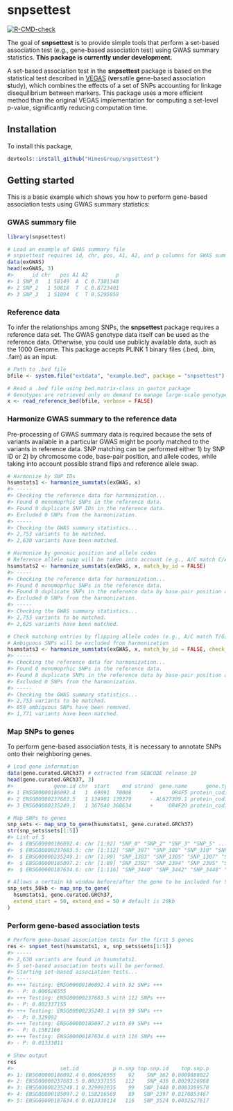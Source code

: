 
<!-- README.md is generated from README.Rmd. Please edit that file -->

# snpsettest

<!-- badges: start -->

[![R-CMD-check](https://github.com/HimesGroup/snpsettest/workflows/R-CMD-check/badge.svg)](https://github.com/HimesGroup/snpsettest/actions)
<!-- badges: end -->

The goal of **snpsettest** is to provide simple tools that perform a
set-based association test (e.g., gene-based association test) using
GWAS summary statistics. **This package is currently under
development.**

A set-based association test in the **snpsettest** package is based on
the statistical test described in
[VEGAS](https://www.ncbi.nlm.nih.gov/pmc/articles/PMC2896770/)
(**ve**rsatile **g**ene-based **a**ssociation **s**tudy), which combines
the effects of a set of SNPs accounting for linkage disequilibrium
between markers. This package uses a more efficient method than the
original VEGAS implementation for computing a set-level p-value,
significantly reducing computation time.

## Installation

To install this package,

``` r
devtools::install_github("HimesGroup/snpsettest")
```

## Getting started

This is a basic example which shows you how to perform gene-based
association tests using GWAS summary statistics:

### GWAS summary file

``` r
library(snpsettest)

# Load an example of GWAS summary file
# snpsettest requires id, chr, pos, A1, A2, and p columns for GWAS summary file
data(exGWAS)
head(exGWAS, 3)
#>      id chr   pos A1 A2         p
#> 1 SNP_0   1 50149  A  C 0.7301348
#> 2 SNP_2   1 50818  T  C 0.8723401
#> 3 SNP_3   1 51094  C  T 0.5295959
```

### Reference data

To infer the relationships among SNPs, the **snpsettest** package
requires a reference data set. The GWAS genotype data itself can be used
as the reference data. Otherwise, you could use publicly available data,
such as the 1000 Genome. This package accepts PLINK 1 binary files
(.bed, .bim, .fam) as an input.

``` r
# Path to .bed file
bfile <- system.file("extdata", "example.bed", package = "snpsettest")

# Read a .bed file using bed.matrix-class in gaston package
# Genotypes are retrieved only on demand to manage large-scale genotype data
x <- read_reference_bed(bfile, verbose = FALSE)
```

### Harmonize GWAS summary to the reference data

Pre-processing of GWAS summary data is required because the sets of
variants available in a particular GWAS might be poorly matched to the
variants in reference data. SNP matching can be performed either 1) by
SNP ID or 2) by chromosome code, base-pair position, and allele codes,
while taking into account possible strand flips and reference allele
swap.

``` r
# Harmonize by SNP IDs
hsumstats1 <- harmonize_sumstats(exGWAS, x)
#> -----
#> Checking the reference data for harmonization...
#> Found 0 monomoprhic SNPs in the reference data.
#> Found 0 duplicate SNP IDs in the reference data.
#> Excluded 0 SNPs from the harmonization.
#> -----
#> Checking the GWAS summary statistics...
#> 2,753 variants to be matched.
#> 2,630 variants have been matched.

# Harmonize by genomic position and allele codes
# Reference allele swap will be taken into account (e.g., A/C match C/A)
hsumstats2 <- harmonize_sumstats(exGWAS, x, match_by_id = FALSE)
#> -----
#> Checking the reference data for harmonization...
#> Found 0 monomoprhic SNPs in the reference data.
#> Found 0 duplicate SNPs in the reference data by base-pair position and alleles codes.
#> Excluded 0 SNPs from the harmonization.
#> -----
#> Checking the GWAS summary statistics...
#> 2,753 variants to be matched.
#> 2,625 variants have been matched.

# Check matching entries by flipping allele codes (e.g., A/C match T/G)
# Ambiguous SNPs will be excluded from harmonization
hsumstats3 <- harmonize_sumstats(exGWAS, x, match_by_id = FALSE, check_strand_flip = TRUE)
#> -----
#> Checking the reference data for harmonization...
#> Found 0 monomoprhic SNPs in the reference data.
#> Found 0 duplicate SNPs in the reference data by base-pair position and alleles codes.
#> Excluded 0 SNPs from the harmonization.
#> -----
#> Checking the GWAS summary statistics...
#> 2,753 variants to be matched.
#> 859 ambiguous SNPs have been removed.
#> 1,771 variants have been matched.
```

### Map SNPs to genes

To perform gene-based association tests, it is necessary to annotate
SNPs onto their neighboring genes.

``` r
# Load gene information
data(gene.curated.GRCh37) # extracted from GENCODE release 19
head(gene.curated.GRCh37, 3)
#>             gene.id chr  start    end strand  gene.name      gene.type
#> 1 ENSG00000186092.4   1  69091  70008      +      OR4F5 protein_coding
#> 2 ENSG00000237683.5   1 134901 139379      - AL627309.1 protein_coding
#> 3 ENSG00000235249.1   1 367640 368634      +     OR4F29 protein_coding

# Map SNPs to genes
snp_sets <- map_snp_to_gene(hsumstats1, gene.curated.GRCh37)
str(snp_sets$sets[1:5])
#> List of 5
#>  $ ENSG00000186092.4: chr [1:92] "SNP_0" "SNP_2" "SNP_3" "SNP_5" ...
#>  $ ENSG00000237683.5: chr [1:112] "SNP_307" "SNP_308" "SNP_310" "SNP_311" ...
#>  $ ENSG00000235249.1: chr [1:99] "SNP_1303" "SNP_1305" "SNP_1307" "SNP_1309" ...
#>  $ ENSG00000185097.2: chr [1:89] "SNP_2392" "SNP_2394" "SNP_2395" "SNP_2397" ...
#>  $ ENSG00000187634.6: chr [1:116] "SNP_3440" "SNP_3442" "SNP_3448" "SNP_3449" ...

# Allows a certain kb window before/after the gene to be included for SNP mapping
snp_sets_50kb <- map_snp_to_gene(
  hsumstats1, gene.curated.GRCh37, 
  extend_start = 50, extend_end = 50 # default is 20kb
)
```

### Perform gene-based association tests

``` r
# Perform gene-based association tests for the first 5 genes
res <- snpset_test(hsumstats1, x, snp_sets$sets[1:5])
#> -----
#> 2,630 variants are found in hsumstats1.
#> 5 set-based association tests will be performed.
#> Starting set-based association tests...
#> -----
#> +++ Testing: ENSG00000186092.4 with 92 SNPs +++
#> - P: 0.006626555
#> +++ Testing: ENSG00000237683.5 with 112 SNPs +++
#> - P: 0.002337155
#> +++ Testing: ENSG00000235249.1 with 99 SNPs +++
#> - P: 0.329092
#> +++ Testing: ENSG00000185097.2 with 89 SNPs +++
#> - P: 0.1582166
#> +++ Testing: ENSG00000187634.6 with 116 SNPs +++
#> - P: 0.01333011

# Show output
res
#>               set.id           p n.snp top.snp.id    top.snp.p
#> 1: ENSG00000186092.4 0.006626555    92    SNP_162 0.0009888022
#> 2: ENSG00000237683.5 0.002337155   112    SNP_436 0.0029226968
#> 3: ENSG00000235249.1 0.329092035    99   SNP_1440 0.0003399570
#> 4: ENSG00000185097.2 0.158216569    89   SNP_2397 0.0170853467
#> 5: ENSG00000187634.6 0.013330114   116   SNP_3524 0.0032527617
```
